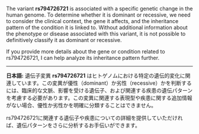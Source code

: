 The variant **rs794726721** is associated with a specific genetic change in the human genome. To determine whether it is dominant or recessive, we need to consider the clinical context, the gene it affects, and the inheritance pattern of the condition it is linked to. Without additional information about the phenotype or disease associated with this variant, it is not possible to definitively classify it as dominant or recessive.

If you provide more details about the gene or condition related to rs794726721, I can help analyze its inheritance pattern further.

---

**日本語:**
遺伝子変異 **rs794726721** はヒトゲノムにおける特定の遺伝的変化に関連しています。この変異が優性（dominant）か劣性（recessive）かを判断するには、臨床的な文脈、影響を受ける遺伝子、および関連する疾患の遺伝パターンを考慮する必要があります。この変異に関連する表現型や疾患に関する追加情報がない場合、優性か劣性かを明確に分類することはできません。

rs794726721に関連する遺伝子や疾患についての詳細を提供していただければ、遺伝パターンをさらに分析するお手伝いができます。